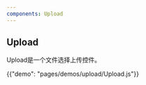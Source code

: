 ```yaml
---
components: Upload
---
```


##  Upload

Upload是一个文件选择上传控件。

{{"demo": "pages/demos/upload/Upload.js"}}